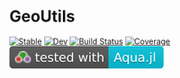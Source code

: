 # GeoUtils

[![Stable](https://img.shields.io/badge/docs-stable-blue.svg)](https://isaccnrbo.github.io/GeoUtils.jl/stable/)
[![Dev](https://img.shields.io/badge/docs-dev-blue.svg)](https://isaccnrbo.github.io/GeoUtils.jl/dev/)
[![Build Status](https://github.com/isaccnrbo/GeoUtils.jl/actions/workflows/CI.yml/badge.svg?branch=master)](https://github.com/isaccnrbo/GeoUtils.jl/actions/workflows/CI.yml?query=branch%3Amaster)
[![Coverage](https://codecov.io/gh/isaccnrbo/GeoUtils.jl/branch/master/graph/badge.svg)](https://codecov.io/gh/isaccnrbo/GeoUtils.jl)
[![Aqua](https://raw.githubusercontent.com/JuliaTesting/Aqua.jl/master/badge.svg)](https://github.com/JuliaTesting/Aqua.jl)
